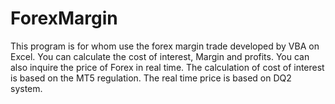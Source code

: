 # ForexMargin

This program is for whom use the forex margin trade developed by VBA on Excel.
You can calculate the cost of interest, Margin and profits.
You can also inquire the price of Forex in real time.
The calculation of cost of interest is based on the MT5 regulation.
The real time price is based on DQ2 system.
